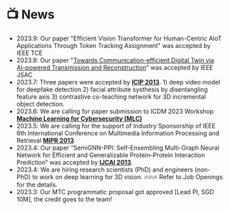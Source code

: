 # 📺 News
- 2023.9: Our paper "Efficient Vision Transformer for Human-Centric AIoT Applications Through Token Tracking Assignment" was accepted by IEEE TCE
- 2023.8: Our paper "<a href="https://ieeexplore.ieee.org/abstract/document/10242296">Towards Communication-efficient Digital Twin via AI-powered Transmission and Reconstruction</a>" was accepted by IEEE JSAC 
- 2023.7: Three papers were accepted by <a href="https://2023.ieeeicip.org/"><b>ICIP 2013</b></a>. 1) deep video model for deepfake detection 2) facial attribute systhesis by disentangling feature axis 3) contrastive co-teaching network for 3D incremental object detection.
- 2023.6: We are calling for paper submission to ICDM 2023 Workshop <a href="https://ml4cyber.github.io/23/"><b>Machine Learning for Cybersecurity (MLC)</b></a>  
- 2023.5: We are calling for the support of Industry Sponsorship of IEEE 6th International Conference on Multimedia Information Processing and Retrieval <a href="http://www.ieee-mipr.org/"><b>MIPR 2013</b></a>
- 2023.4: Our paper “SemiGNN-PPI: Self-Ensembling Multi-Graph Neural Network for Efficient and Generalizable Protein–Protein Interaction Prediction” was accepted by <a href="https://ijcai-23.org/"><b>IJCAI 2013</b></a>. 
- 2023.4: We are hiring research scientists (PhD) and engineers (non-PhD) to work on deep learning for 3D vision. 🔥🔥🔥 Refer to Job Openings for the details. 
- 2023.3: Our MTC programmatic proposal got approved [Lead PI, SGD 10M], the credit goes to the team! 
